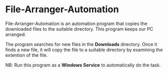 # File-Arranger-Automation
File-Arranger-Automation is an automation program that copies the downloaded files to the suitable directory. This program keeps our PC arranged.

The program searches for new files in the **Downloads** directory. Once it finds a new file, it will copy the file to a suitable directory by examining the extention of the file.

NB: Run this program as a **Windows Service** to automatically do the task.
